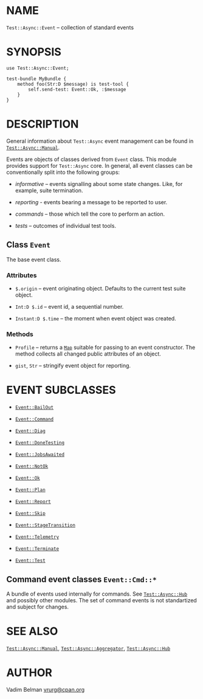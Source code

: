 NAME
====

`Test::Async::Event` – collection of standard events

SYNOPSIS
========

    use Test::Async::Event;

    test-bundle MyBundle {
        method foo(Str:D $message) is test-tool {
            self.send-test: Event::Ok, :$message
        }
    }

DESCRIPTION
===========



General information about `Test::Async` event management can be found in [`Test::Async::Manual`](https://github.com/vrurg/raku-Test-Async/blob/v0.1.2/docs/md/Test/Async/Manual.md).

Events are objects of classes derived from `Event` class. This module provides support for `Test::Async` core. In general, all event classes can be conventionally split into the following groups:

  * *informative* – events signalling about some state changes. Like, for example, suite termination.

  * *reporting* - events bearing a message to be reported to user.

  * *commands* – those which tell the core to perform an action.

  * *tests* – outcomes of individual test tools.

Class `Event`
-------------

The base event class.

### Attributes

  * `$.origin` – event originating object. Defaults to the current test suite object.

  * `Int:D $.id` – event id, a sequential number.

  * `Instant:D $.time` – the moment when event object was created.

### Methods

  * `Profile` – returns a [`Map`](https://docs.raku.org/type/Map) suitable for passing to an event constructor. The method collects all changed public attributes of an object.

  * `gist`, `Str` – stringify event object for reporting.

EVENT SUBCLASSES
================

  * [`Event::BailOut`](https://github.com/vrurg/raku-Test-Async/blob/v0.1.2/docs/md/Test/Async/Event/BailOut.md)

  * [`Event::Command`](https://github.com/vrurg/raku-Test-Async/blob/v0.1.2/docs/md/Test/Async/Event/Command.md)

  * [`Event::Diag`](https://github.com/vrurg/raku-Test-Async/blob/v0.1.2/docs/md/Test/Async/Event/Diag.md)

  * [`Event::DoneTesting`](https://github.com/vrurg/raku-Test-Async/blob/v0.1.2/docs/md/Test/Async/Event/DoneTesting.md)

  * [`Event::JobsAwaited`](https://github.com/vrurg/raku-Test-Async/blob/v0.1.2/docs/md/Test/Async/Event/JobsAwaited.md)

  * [`Event::NotOk`](https://github.com/vrurg/raku-Test-Async/blob/v0.1.2/docs/md/Test/Async/Event/NotOk.md)

  * [`Event::Ok`](https://github.com/vrurg/raku-Test-Async/blob/v0.1.2/docs/md/Test/Async/Event/Ok.md)

  * [`Event::Plan`](https://github.com/vrurg/raku-Test-Async/blob/v0.1.2/docs/md/Test/Async/Event/Plan.md)

  * [`Event::Report`](https://github.com/vrurg/raku-Test-Async/blob/v0.1.2/docs/md/Test/Async/Event/Report.md)

  * [`Event::Skip`](https://github.com/vrurg/raku-Test-Async/blob/v0.1.2/docs/md/Test/Async/Event/Skip.md)

  * [`Event::StageTransition`](https://github.com/vrurg/raku-Test-Async/blob/v0.1.2/docs/md/Test/Async/Event/StageTransition.md)

  * [`Event::Telemetry`](https://github.com/vrurg/raku-Test-Async/blob/v0.1.2/docs/md/Test/Async/Event/Telemetry.md)

  * [`Event::Terminate`](https://github.com/vrurg/raku-Test-Async/blob/v0.1.2/docs/md/Test/Async/Event/Terminate.md)

  * [`Event::Test`](https://github.com/vrurg/raku-Test-Async/blob/v0.1.2/docs/md/Test/Async/Event/Test.md)

Command event classes `Event::Cmd::*`
-------------------------------------

A bundle of events used internally for commands. See [`Test::Async::Hub`](https://github.com/vrurg/raku-Test-Async/blob/v0.1.2/docs/md/Test/Async/Hub.md) and possibly other modules. The set of command events is not standartized and subject for changes.

SEE ALSO
========

[`Test::Async::Manual`](https://github.com/vrurg/raku-Test-Async/blob/v0.1.2/docs/md/Test/Async/Manual.md), [`Test::Async::Aggregator`](https://github.com/vrurg/raku-Test-Async/blob/v0.1.2/docs/md/Test/Async/Aggregator.md), [`Test::Async::Hub`](https://github.com/vrurg/raku-Test-Async/blob/v0.1.2/docs/md/Test/Async/Hub.md)

AUTHOR
======

Vadim Belman <vrurg@cpan.org>

